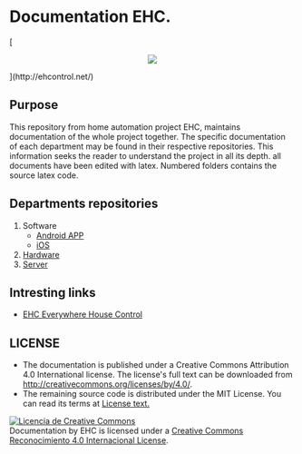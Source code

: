Documentation EHC.
==================
[<div align="center">
<img src="http://ehcontrol.net/images/logo.png">
</div>](http://ehcontrol.net/)

## Purpose

This repository from home automation project EHC, maintains documentation of the whole project together. The specific documentation of each department may be found in their respective repositories. This information seeks the reader to understand the project in all its depth. 
all documents have been edited with latex. Numbered folders contains the source latex code.

## Departments repositories
1. Software
    - [Android APP](https://github.com/EverywhereHouseControl/Android-App)
    - [iOS](https://github.com/EverywhereHouseControl/iOS-App)
2. [Hardware](https://github.com/EverywhereHouseControl/Arduino-Code)
3. [Server](https://github.com/EverywhereHouseControl/ServerBackEnd)


## Intresting links

- [EHC Everywhere House Control](http://ehcontrol.net/)

## LICENSE
- The documentation is published under a Creative Commons Attribution 4.0 International license. The license's full text can be downloaded from http://creativecommons.org/licenses/by/4.0/.
- The remaining source code is distributed under the MIT License. You can read its terms at [License text.](LICENSE)

<a rel="license" href="http://creativecommons.org/licenses/by/4.0/"><img alt="Licencia de Creative Commons" style="border-width:0" src="http://i.creativecommons.org/l/by/4.0/88x31.png" /></a><br /><span xmlns:dct="http://purl.org/dc/terms/" property="dct:title">Documentation</span> by <span xmlns:cc="http://creativecommons.org/ns#" property="cc:attributionName">EHC</span> is licensed under a <a rel="license" href="http://creativecommons.org/licenses/by/4.0/">Creative Commons Reconocimiento 4.0 Internacional License</a>.
